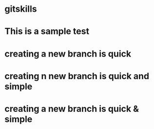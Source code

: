# gitskills
# This is a sample test
# creating a new branch is quick
# creating n new branch is quick and simple
# creating a new branch is quick & simple
